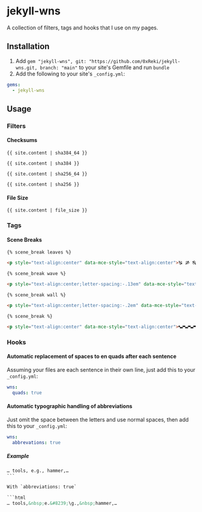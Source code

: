 # jekyll-wns

A collection of filters, tags and hooks that I use on my pages.

## Installation

1. Add `gem "jekyll-wns", git: "https://github.com/0xReki/jekyll-wns.git, branch: "main"` to your site's Gemfile and run `bundle`
2. Add the following to your site's `_config.yml`:

```yml
gems:
  - jekyll-wns
```

## Usage

### Filters

#### Checksums

```liquid
{{ site.content | sha384_64 }}
```

```liquid
{{ site.content | sha384 }}
```

```liquid
{{ site.content | sha256_64 }}
```

```liquid
{{ site.content | sha256 }}
```

#### File Size

```liquid
{{ site.content | file_size }}
```

### Tags

#### Scene Breaks

```liquid
{% scene_break leaves %}
```

```html
<p style="text-align:center" data-mce-style="text-align:center">🙐 🙑 🙓 🙒 🙐 🙑 🙓 🙒 🙐 🙑 🙓 🙒</p>
```

```liquid
{% scene_break wave %}
```

```html
<p style="text-align:center;letter-spacing:-.13em" data-mce-style="text-align:center;letter-spacing:-.13em">◠◡◠◡◠◡◠◡◠◡◠◡◠◡◠◡◠◡◠◡◠‏</p>
```

```liquid
{% scene_break wall %}
```

```html
<p style="text-align:center;letter-spacing:-.2em" data-mce-style="text-align:center;letter-spacing:-.2em">‎⚎‏⚍‎⚎⚍‎⚎⚍‎⚎⚍‎⚎⚍‎⚎⚍‎⚎⚍‎⚎⚍‎⚎⚍‎⚎⚍‎⚎</p>
```

```liquid
{% scene_break %}
```

```html
<p style="text-align:center" data-mce-style="text-align:center">🙿🙾🙿🙾🙿🙾🙿🙾
```

### Hooks

#### Automatic replacement of spaces to en quads after each sentence

Assuming your files are each sentence in their own line,
just add this to your `_config.yml`:

```yml
wns:
  quads: true
```

#### Automatic typographic handling of abbreviations

Just omit the space between the letters and use normal spaces, then add this to your `_config.yml`:

```yml
wns:
  abbrevations: true
```

##### Example

```html
… tools, e.g., hammer,…
̀ ``

With `abbreviations: true`

```html
… tools,&nbsp;e.&#8239;\g.,&nbsp;hammer,…
```
